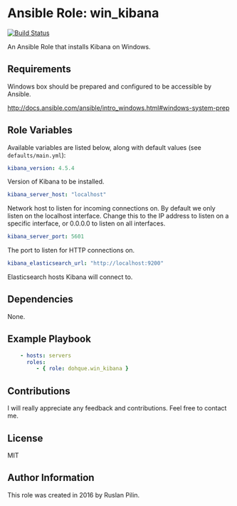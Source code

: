 Ansible Role: win_kibana
========================

[![Build Status](https://travis-ci.org/dohque/ansible-role-win-kibana.svg?branch=master)](https://travis-ci.org/dohque/ansible-role-win-kibana)

An Ansible Role that installs Kibana on Windows.


Requirements
------------

Windows box should be prepared and configured to be accessible by Ansible.

<http://docs.ansible.com/ansible/intro_windows.html#windows-system-prep>


Role Variables
--------------

Available variables are listed below, along with default values (see `defaults/main.yml`):

```yaml
kibana_version: 4.5.4
```

Version of Kibana to be installed.

```yaml
kibana_server_host: "localhost"
```

Network host to listen for incoming connections on. By default we only listen
 on the localhost interface. Change this to the IP address to listen on a
 specific interface, or 0.0.0.0 to listen on all interfaces.

```yaml
kibana_server_port: 5601
```

The port to listen for HTTP connections on.

```yaml
kibana_elasticsearch_url: "http://localhost:9200"
```

Elasticsearch hosts Kibana will connect to.

Dependencies
------------

  None.

Example Playbook
----------------

```yaml
    - hosts: servers
      roles:
         - { role: dohque.win_kibana }
```

Contributions
-------------

I will really appreciate any feedback and contributions. Feel free to contact me.

License
-------

MIT

Author Information
------------------

This role was created in 2016 by Ruslan Pilin.
